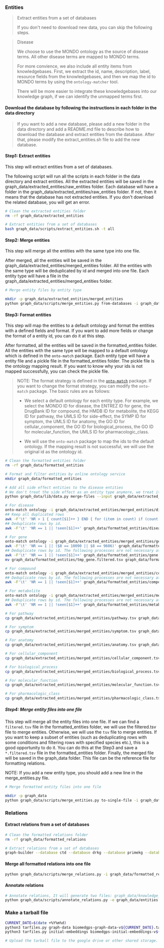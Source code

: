 ### Entities
> Extract entities from a set of databases
>
> If you don't need to download new data, you can skip the following steps.

> Disease
>
> We choose to use the MONDO ontology as the source of disease terms. All other disease terms are mapped to MONDO terms.
>
> For more convience, we also include all entity items from knowledgebases. First, we extract the id, name, description, label, resource fields from the knowledgebases, and then we map the id to MONDO terms by using the `ontology-matcher` tool.
> 
> There will be more easier to integrate these knowledgebases into our knowledge graph, if we can identify the unmapped terms first.

#### Download the database by following the instructions in each folder in the data directory

> If you want to add a new database, please add a new folder in the data directory and add a README.md file to describe how to download the database and extract entities from the database. After that, please modify the extract_entities.sh file to add the new database.

#### Step1: Extract entities

This step will extract entities from a set of databases. 

The following script will run all the scripts in each folder in the data directory and extract entities. All the extracted entities will be saved in the graph_data/extracted_entities/raw_entities folder. Each database will have a folder in the graph_data/extracted_entities/raw_entities folder. If not, then it means that the database has not extracted entities. If you don't download the related database, you will get an error.

```bash
# Clean the extracted entities folder
rm -rf graph_data/extracted_entities

# Extract entities from a set of databases
bash graph_data/scripts/extract_entities.sh -t all
```

#### Step2: Merge entities

This step will merge all the entities with the same type into one file.

After merged, all the entities will be saved in the graph_data/extracted_entities/merged_entities folder. All the entities with the same type will be deduplicated by id and merged into one file. Each entity type will have a file in the graph_data/extracted_entities/merged_entities folder.

```bash
# Merge entity files by entity type

mkdir -p graph_data/extracted_entities/merged_entities
python graph_data/scripts/merge_entities.py from-databases -i graph_data/extracted_entities/raw_entities -o graph_data/extracted_entities/merged_entities
```

#### Step3: Format entities

This step will map the entities to a default ontology and format the entities with a defined fields and format. If you want to add more fields or change the format of a entity id, you can do it at this step.

After formatted, all the entities will be saved in the formatted_entities folder. All the entities with the same type will be mapped to a default ontology which is defined in the `onto-match` package. Each entity type will have a entity file and a pickle file in the formatted_entities folder. The pickle file is the ontology mapping result. If you want to know why your ids is not mapped successfully, you can check the pickle file.

> NOTE: The format strategy is defined in the [`onto-match`](https://github.com/yjcyxky/ontology-matcher) package. If you want to change the format strategy, you can modify the `onto-match` package. The basic rules are as follows:
> 
> - We select a default ontology for each entity type. For example, we select the MONDO ID for disease, the ENTREZ ID for gene, the DrugBank ID for compound, the HMDB ID for metabolite, the KEGG ID for pathway, the UMLS ID for side-effect, the SYMP ID for symptom, the UMLS ID for anatomy, the GO ID for cellular_component, the GO ID for biological_process, the GO ID for molecular_function, the UMLS ID for pharmacologic_class.
>
> - We will use the `onto-match` package to map the ids to the default ontology. If the mapping result is not successful, we will use the original id as the ontology id.

```bash
# Clean the formatted entities folder
rm -rf graph_data/formatted_entities

# Format and filter entities by online ontology service
mkdir graph_data/formatted_entities

# Add all side effect entities to the disease entities
# We don't treat the side effect as an entity type anymore, we treat it as a relationship type. Because the side effect is important attribute of the drug and we use the side effect to connect the drug and disease at most time. So for convenience, we add all side effect entities to the disease entities.
python graph_data/lib/data.py merge-files --input graph_data/extracted_entities/merged_entities/side_effect.tsv --input graph_data/extracted_entities/merged_entities/disease.tsv --output graph_data/extracted_entities/merged_entities/disease.tsv

# For disease
onto-match ontology -i graph_data/extracted_entities/merged_entities/disease.tsv -o graph_data/formatted_entities/disease.tsv -O disease -s 0 -b 300
## Keep all duplicated rows
awk -F'\t' 'NR > 1 { count[$1]++ } END { for (item in count) if (count[item] > 1) print item }' graph_data/formatted_entities/disease.tsv > graph_data/formatted_entities/disease.duplicated.tsv
## Deduplicate rows by id.
awk -F'\t' 'NR == 1 || !seen[$1]++' graph_data/formatted_entities/disease.tsv > graph_data/formatted_entities/disease.filtered.tsv

# For gene
onto-match ontology -i graph_data/extracted_entities/merged_entities/gene.tsv -o graph_data/formatted_entities/gene.tsv -O gene -s 0 -b 1000 
awk -F'\t' 'NR == 1 || ($8 == 10090 || $8 == 9606)' graph_data/formatted_entities/gene.tsv > graph_data/formatted_entities/gene.filtered.tsv
## Deduplicate rows by id. The following processes are not necessary at most time.
awk -F'\t' 'NR == 1 || !seen[$1]++' graph_data/formatted_entities/gene.filtered.tsv > graph_data/formatted_entities/tmp_gene.filtered.tsv
mv graph_data/formatted_entities/tmp_gene.filtered.tsv graph_data/formatted_entities/gene.filtered.tsv

# For compound
onto-match ontology -i graph_data/extracted_entities/merged_entities/compound.tsv -o graph_data/formatted_entities/compound.tsv -O compound -s 0 -b 500 
## Deduplicate rows by id. The following processes are not necessary at most time.
awk -F'\t' 'NR == 1 || !seen[$1]++' graph_data/formatted_entities/compound.tsv > graph_data/formatted_entities/compound.filtered.tsv

# For metabolite
onto-match ontology -i graph_data/extracted_entities/merged_entities/metabolite.tsv -o graph_data/formatted_entities/metabolite.tsv -O metabolite -s 0 -b 500 
## Deduplicate rows by id. The following processes are not necessary at most time.
awk -F'\t' 'NR == 1 || !seen[$1]++' graph_data/formatted_entities/metabolite.tsv > graph_data/formatted_entities/metabolite.filtered.tsv

# For pathway
cp graph_data/extracted_entities/merged_entities/pathway.tsv graph_data/formatted_entities/pathway.tsv

# For symptom
cp graph_data/extracted_entities/merged_entities/symptom.tsv graph_data/formatted_entities/symptom.tsv

# For anatomy
cp graph_data/extracted_entities/merged_entities/anatomy.tsv graph_data/formatted_entities/anatomy.tsv

# For cellular_component
cp graph_data/extracted_entities/merged_entities/cellular_component.tsv graph_data/formatted_entities/cellular_component.tsv

# For biological_process
cp graph_data/extracted_entities/merged_entities/biological_process.tsv graph_data/formatted_entities/biological_process.tsv

# For molecular_function
cp graph_data/extracted_entities/merged_entities/molecular_function.tsv graph_data/formatted_entities/molecular_function.tsv

# For pharmacologic_class
cp graph_data/extracted_entities/merged_entities/pharmacologic_class.tsv graph_data/formatted_entities/pharmacologic_class.tsv
```

##### Step4: Merge entity files into one file

This step will merge all the entity files into one file. If we can find a `filtered.tsv` file in the formatted_entities folder, we will use the filtered.tsv file to merge entities. Otherwise, we will use the `tsv` file to merge entities. If you want to keep a subset of entities (such as deduplicating rows with some conditions and filtering rows with specified species etc.), this is a good opportunity to do it. You can do this at the Step3 and save a `*.filtered.tsv` file in the formatted_entities folder. Finally, the merged file will be saved in the graph_data folder. This file can be the reference file for formatting relations.

NOTE: If you add a new entity type, you should add a new line in the merge_entities.py file.

```bash
# Merge formatted entity files into one file

mkdir -p graph_data
python graph_data/scripts/merge_entities.py to-single-file -i graph_data/formatted_entities -o graph_data/entities.tsv
```

### Relations

#### Extract relations from a set of databases

```bash
# Clean the formatted relations folder
rm -rf graph_data/formatted_relations

# Extract relations from a set of databases
graph-builder --database ctd --database drkg --database primekg --database hsdn -d ./graph_data/relations -o ./graph_data/formatted_relations -f ./graph_data/entities.tsv -n 20 --download --skip -l ./graph_data/log.txt --debug
```

#### Merge all formatted relations into one file

```bash
python graph_data/scripts/merge_relations.py -i graph_data/formatted_relations -o graph_data/relations.tsv
```

#### Annotate relations

```bash
# Annotate relations, It will generate two files: graph_data/knowledge_graph.tsv and graph_data/knowledge_graph_annotated.tsv
python graph_data/scripts/annotate_relations.py -e graph_data/entities.tsv -r graph_data/relations.tsv -o graph_data
```

### Make a tarball file

```bash
CURRENT_DATE=$(date +%Y%m%d)
python3 tarfiles.py graph-data biomedgps-graph-data-v${CURRENT_DATE}.tar.gz
python3 tarfiles.py initial-embeddings biomedgps-initial-embeddings-v${CURRENT_DATE}.tar.gz

# Upload the tarball file to the google drive or other shared storage.
```